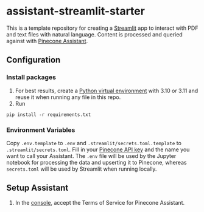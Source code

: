 # assistant-streamlit-starter

This is a template repository for creating a [Streamlit](https://streamlit.io/) app to interact with PDF and text files with natural language. Content is processed and queried against with [Pinecone Assistant](https://www.pinecone.io/blog/pinecone-assistant/).

## Configuration

### Install packages

1. For best results, create a [Python virtual environment](https://realpython.com/python-virtual-environments-a-primer/) with 3.10 or 3.11 and reuse it when running any file in this repo.
2. Run

```shell
pip install -r requirements.txt
```

### Environment Variables

Copy `.env.template` to `.env` and `.streamlit/secrets.toml.template` to `.streamlit/secrets.toml`. Fill in your [Pinecone API key](https://app.pinecone.io/organizations/-/projects/-/keys) and the name you want to call your Assistant. The `.env` file will be used by the Jupyter notebook for processing the data and upserting it to Pinecone, whereas `secrets.toml` will be used by Streamlit when running locally.

## Setup Assistant

1. In the [console](https://app.pinecone.io/organizations/-/projects/-/assistant), accept the Terms of Service for Pinecone Assistant.